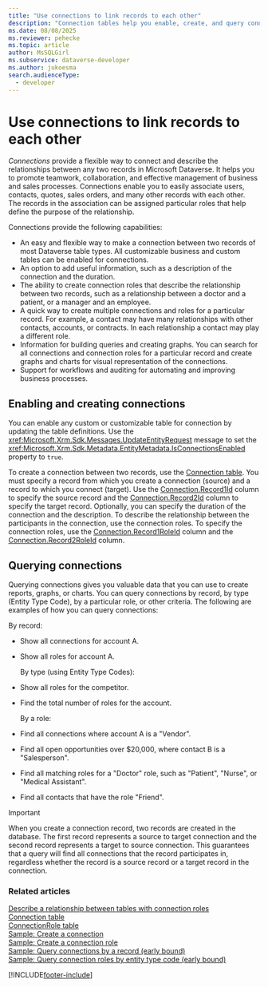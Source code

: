 ```yaml
---
title: "Use connections to link records to each other"
description: "Connection tables help you enable, create, and query connections." 
ms.date: 08/08/2025
ms.reviewer: pehecke
ms.topic: article
author: MsSQLGirl
ms.subservice: dataverse-developer
ms.author: jukoesma
search.audienceType: 
  - developer
---
```

# Use connections to link records to each other

*Connections* provide a flexible way to connect and describe the relationships between any two records in Microsoft Dataverse. It helps you to promote teamwork, collaboration, and effective management of business and sales processes. Connections enable you to easily associate users, contacts, quotes, sales orders, and many other  records with each other. The records in the association can be assigned particular roles that help define the purpose of the relationship.  
  
 Connections provide the following capabilities:  
  
- An easy and flexible way to make a connection between two records of most Dataverse table types. All customizable business and custom tables can be enabled for connections.  
- An option to add useful information, such as a description of the connection and the duration.  
- The ability to create connection roles that describe the relationship between two records, such as a relationship between a doctor and a patient, or a manager and an employee.  
- A quick way to create multiple connections and roles for a particular record. For example, a contact may have many relationships with other contacts, accounts, or contracts. In each relationship a contact may play a different role.  
- Information for building queries and creating graphs. You can search for all connections and connection roles for a particular record and create graphs and charts for visual representation of the connections.  
- Support for workflows and auditing for automating and improving business processes.  
  
## Enabling and creating connections  

You can enable any custom or customizable table for connection by updating the table definitions. Use the <xref:Microsoft.Xrm.Sdk.Messages.UpdateEntityRequest> message to set the <xref:Microsoft.Xrm.Sdk.Metadata.EntityMetadata.IsConnectionsEnabled> property to `true`.  
  
To create a connection between two records, use the [Connection table](reference/entities/connection.md). You must specify a record from which you create a connection (source) and a record to which you connect (target). Use the [Connection.Record1Id](reference/entities/connection.md#BKMK_Record1Id) column to specify the source record and the [Connection.Record2Id](reference/entities/connection.md#BKMK_Record2Id) column to specify the target record. Optionally, you can specify the duration of the connection and the description. To describe the relationship between the participants in the connection, use the connection roles. To specify the connection roles, use the [Connection.Record1RoleId](reference/entities/connection.md#BKMK_Record1RoleId) column and the [Connection.Record2RoleId](reference/entities/connection.md#BKMK_Record2RoleId) column.  
  
## Querying connections

Querying connections gives you valuable data that you can use to create reports, graphs, or charts. You can query connections by record, by type (Entity Type Code), by a particular role, or other criteria. The following are examples of how you can query connections:  
  
By record:  
  
- Show all connections for account A.  
- Show all roles for account A.  
  
  By type (using Entity Type Codes):  
  
- Show all roles for the competitor.  
- Find the total number of roles for the account.  
  
  By a role:  
  
- Find all connections where account A is a "Vendor".  
- Find all open opportunities over $20,000, where contact B is a "Salesperson".  
- Find all matching roles for a "Doctor" role, such as "Patient", "Nurse", or "Medical Assistant".  
- Find all contacts that have the role "Friend".  
  
> [!IMPORTANT]
>  When you create a connection record, two records are created in the database. The first record represents a source to target connection and the second record represents a target to source connection. This guarantees that a query will find all connections that the record participates in, regardless whether the record is a source record or a target record in the connection.  
  
### Related articles

[Describe a relationship between tables with connection roles](describe-relationship-entities-connection-roles.md)   
[Connection table](reference/entities/connection.md)   
[ConnectionRole table](reference/entities/connectionrole.md)   
[Sample: Create a connection](org-service/samples/create-connection-early-bound.md)  
[Sample: Create a connection role](org-service/samples/create-connection-role-early-bound.md)  
[Sample: Query connections by a record (early bound)](org-service/samples/query-connections-record-early-bound.md)  
[Sample: Query connection roles by entity type code (early bound)](org-service/samples/query-connection-roles-entity-type-code-early-bound.md)  


[!INCLUDE[footer-include](../../includes/footer-banner.md)]
